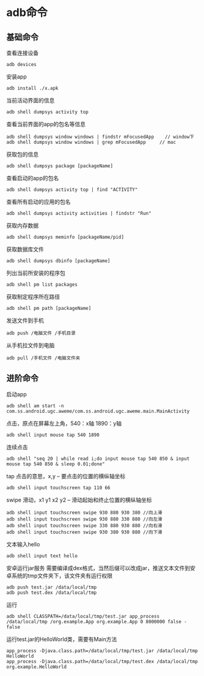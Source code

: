 # adb命令

## 基础命令
查看连接设备
```
adb devices
```

安装app
```
adb install ./x.apk
```

当前活动界面的信息
```
adb shell dumpsys activity top 
```

查看当前界面的app的包名等信息
```
adb shell dumpsys window windows | findstr mFocusedApp    // window下
adb shell dumpsys window windows | grep mFocusedApp     // mac
```

获取包的信息
```
adb shell dumpsys package [packageName]
```

查看启动的app的包名
```
adb shell dumpsys activity top | find "ACTIVITY"
```

查看所有启动的应用的包名
```
adb shell dumpsys activity activities | findstr "Run"
```

获取内存数据
```
adb shell dumpsys meminfo [packageName/pid]
```

获取数据库文件
```
adb shell dumpsys dbinfo [packageName]
```

列出当前所安装的程序包
```
adb shell pm list packages
```

获取制定程序所在路径
```
adb shell pm path [packageName]
```

发送文件到手机
```
adb push /电脑文件 /手机目录
```

从手机拉文件到电脑
```
adb pull /手机文件 /电脑文件夹
```

## 进阶命令

启动app
```
adb shell am start -n com.ss.android.ugc.aweme/com.ss.android.ugc.aweme.main.MainActivity
```

点击，原点在屏幕左上角，540：x轴 1890：y轴
```
adb shell input mouse tap 540 1890
```

连续点击
```
adb shell "seq 20 | while read i;do input mouse tap 540 850 & input mouse tap 540 850 & sleep 0.01;done"
```

tap 点击的意思，x,y – 要点击的位置的横纵轴坐标
```
adb shell input touchscreen tap 110 66
```

swipe 滑动，x1 y1 x2 y2 – 滑动起始和终止位置的横纵轴坐标
```
adb shell input touchscreen swipe 930 880 930 380 //向上滑
adb shell input touchscreen swipe 930 880 330 880 //向左滑
adb shell input touchscreen swipe 330 880 930 880 //向右滑
adb shell input touchscreen swipe 930 380 930 880 //向下滑
```

文本输入hello
```
adb shell input text hello
```

安卓运行jar服务
需要编译成dex格式，当然后缀可以改成jar，推送文本文件到安卓系统的tmp文件夹下，该文件夹有运行权限
```
adb push test.jar /data/local/tmp
adb push test.dex /data/local/tmp
```

运行
```
adb shell CLASSPATH=/data/local/tmp/test.jar app_process /data/local/tmp /org.example.App org.example.App 0 8000000 false - false
```

运行test.jar的HelloWorld类，需要有Main方法
```
app_process -Djava.class.path=/data/local/tmp/test.jar /data/local/tmp HelloWorld
app_process -Djava.class.path=/data/local/tmp/test.dex /data/local/tmp org.example.HelloWorld
```


